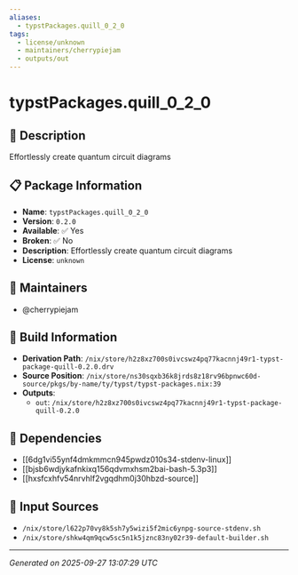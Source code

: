 ```yaml
---
aliases:
  - typstPackages.quill_0_2_0
tags:
  - license/unknown
  - maintainers/cherrypiejam
  - outputs/out
---
```


# typstPackages.quill_0_2_0

## 📝 Description

Effortlessly create quantum circuit diagrams

## 📋 Package Information

- **Name**: `typstPackages.quill_0_2_0`
- **Version**: `0.2.0`
- **Available**: ✅ Yes
- **Broken**: ✅ No
- **Description**: Effortlessly create quantum circuit diagrams
- **License**: `unknown`
## 👥 Maintainers

- @cherrypiejam


## 🔧 Build Information

- **Derivation Path**: `/nix/store/h2z8xz700s0ivcswz4pq77kacnnj49r1-typst-package-quill-0.2.0.drv`
- **Source Position**: `/nix/store/ns30sqxb36k8jrds8z18rv96bpnwc60d-source/pkgs/by-name/ty/typst/typst-packages.nix:39`
- **Outputs**:
  - `out`:  `/nix/store/h2z8xz700s0ivcswz4pq77kacnnj49r1-typst-package-quill-0.2.0`

## 🔗 Dependencies

- [[6dg1vi55ynf4dmkmmcn945pwdz010s34-stdenv-linux]]
- [[bjsb6wdjykafnkixq156qdvmxhsm2bai-bash-5.3p3]]
- [[hxsfcxhfv54nrvhlf2vgqdhm0j30hbzd-source]]

## 📁 Input Sources

- `/nix/store/l622p70vy8k5sh7y5wizi5f2mic6ynpg-source-stdenv.sh`
- `/nix/store/shkw4qm9qcw5sc5n1k5jznc83ny02r39-default-builder.sh`

---
*Generated on 2025-09-27 13:07:29 UTC*
